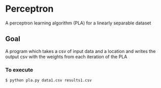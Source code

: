 # Perceptron
A perceptron learning algorithm (PLA) for a linearly separable dataset

## Goal
A program which takes a csv of input data and a location and writes the output csv with the weights from each iteration of the PLA

### To execute
```$ python pla.py data1.csv results1.csv```

